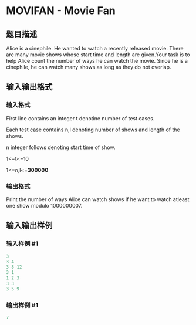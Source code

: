 # MOVIFAN - Movie Fan

## 题目描述

Alice is a cinephile. He wanted to watch a recently released movie. There are many movie shows whose start time and length are given.Your task is to help Alice count the number of ways he can watch the movie. Since he is a cinephile, he can watch many shows as long as they do not overlap.

## 输入输出格式

### 输入格式

First line contains an integer t denotine number of test cases.

Each test case contains n,l denoting number of shows and length of the shows.

n integer follows denoting start time of show.

1<=t<=10

1<=n,l<=**300000**

### 输出格式

Print the number of ways Alice can watch shows if he want to watch atleast one show modulo 1000000007.

## 输入输出样例

### 输入样例 #1

```cpp
3
3 4
3 8 12
3 1
1 2 3
3 3
3 5 9
```


### 输出样例 #1

```cpp
7
```


